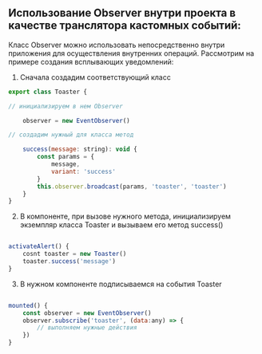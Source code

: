 ## Использование Observer внутри проекта в качестве транслятора кастомных событий:

Класс Observer можно использовать непосредственно внутри приложения для осуществления внутренних операций. Рассмотрим на
примере создания всплывающих уведомлений:

1) Сначала создадим соответствующий класс

````javascript
export class Toaster {

// инициализируем в нем Observer

    observer = new EventObserver()

// создадим нужный для класса метод

    success(message: string): void {
        const params = {
            message,
            variant: 'success'
        }
        this.observer.broadcast(params, 'toaster', 'toaster')
    }
}
````

2) В компоненте, при вызове нужного метода, инициализируем экземпляр класса Toaster и вызываем его метод success()

````javascript

activateAlert() {
    cosnt toaster = new Toaster()
    toaster.success('message')
}

````

3) В нужном компоненте подписываемся на события Toaster

````javascript

mounted() {
    const observer = new EventObserver()
    observer.subscribe('toaster', (data:any) => {
        // выполняем нужные действия
    })
}

````

